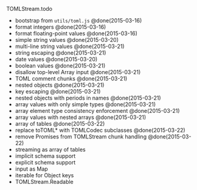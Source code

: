 TOMLStream.todo
* bootstrap from `utils/toml.js` @done(2015-03-16)
* format integers @done(2015-03-16)
* format floating-point values @done(2015-03-16)
* simple string values @done(2015-03-20)
* multi-line string values @done(2015-03-21)
* string escaping @done(2015-03-21)
* date values @done(2015-03-20)
* boolean values @done(2015-03-21)
* disallow top-level Array input @done(2015-03-21)
* TOML comment chunks @done(2015-03-21)
* nested objects @done(2015-03-21)
* key escaping @done(2015-03-21)
* nested objects with periods in names @done(2015-03-21)
* array values with only simple types @done(2015-03-21)
* array element type consistency enforcement @done(2015-03-21)
* array values with nested arrays @done(2015-03-21)
* array of tables @done(2015-03-22)
* replace toTOML* with TOMLCodec subclasses @done(2015-03-22)
* remove Promises from TOMLStream chunk handling @done(2015-03-22)
* streaming as array of tables
* implicit schema support
* explicit schema support
* input as Map
* iterable for Object keys
* TOMLStream.Readable
